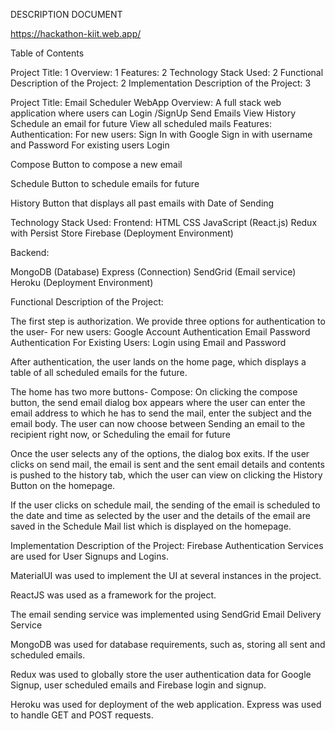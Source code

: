 DESCRIPTION  DOCUMENT

https://hackathon-kiit.web.app/

Table of Contents

Project Title:	1
Overview:	1
Features:	2
Technology Stack Used:	2
Functional Description of the Project:	2
Implementation Description of the Project:	3

Project Title:
	Email Scheduler WebApp
Overview:
	A full stack web application where users can 
Login /SignUp
Send Emails
View History
Schedule an email for future
View all scheduled mails
Features:
Authentication:
	For new users:
Sign In with Google
Sign in with username and Password
	For existing users
Login 

Compose Button to compose a new email

Schedule Button to schedule emails for future

History Button that displays all past emails with Date of Sending


Technology Stack Used:
Frontend:
HTML
CSS
JavaScript (React.js)
Redux with  Persist Store
Firebase (Deployment Environment)

Backend:

MongoDB (Database)
Express (Connection)
SendGrid (Email service)
Heroku (Deployment Environment)

Functional Description of the Project:

The first step is authorization. We provide three options for authentication to the user-
	For new users:
Google Account Authentication
Email Password Authentication
	For Existing Users:
Login using Email and Password

After authentication, the user lands on the home page, which displays a table of all scheduled emails for the future.

The home has two more buttons- 
Compose: On clicking the compose button, the send email dialog box appears where the user can enter the email address to which he has to send the mail, enter the subject and the email body.
The user can now choose between 
Sending an email to the recipient right now, or
Scheduling the email for future 

Once the user selects any of the options, the dialog box exits.
If the user clicks on send mail, the email is sent and the sent email details and contents is pushed to the history tab, which the user can view on clicking the History Button on the homepage.

If the user clicks on schedule mail, the sending of the email is scheduled to the date and time as selected by the user and the details of the email are saved in the Schedule Mail list which is displayed on the homepage.


Implementation Description of the Project:
Firebase Authentication Services are used for User Signups and Logins.

MaterialUI was used to implement the UI at several instances in the project.

ReactJS was used as a framework for the project. 

The email sending service was implemented using SendGrid Email Delivery Service

MongoDB was used for database requirements, such as, storing all sent and scheduled emails.

Redux was used to globally store the user authentication data for Google Signup, user scheduled emails and Firebase login and signup. 

Heroku was used for deployment of the web application.
Express was used to handle GET and POST requests.



 

